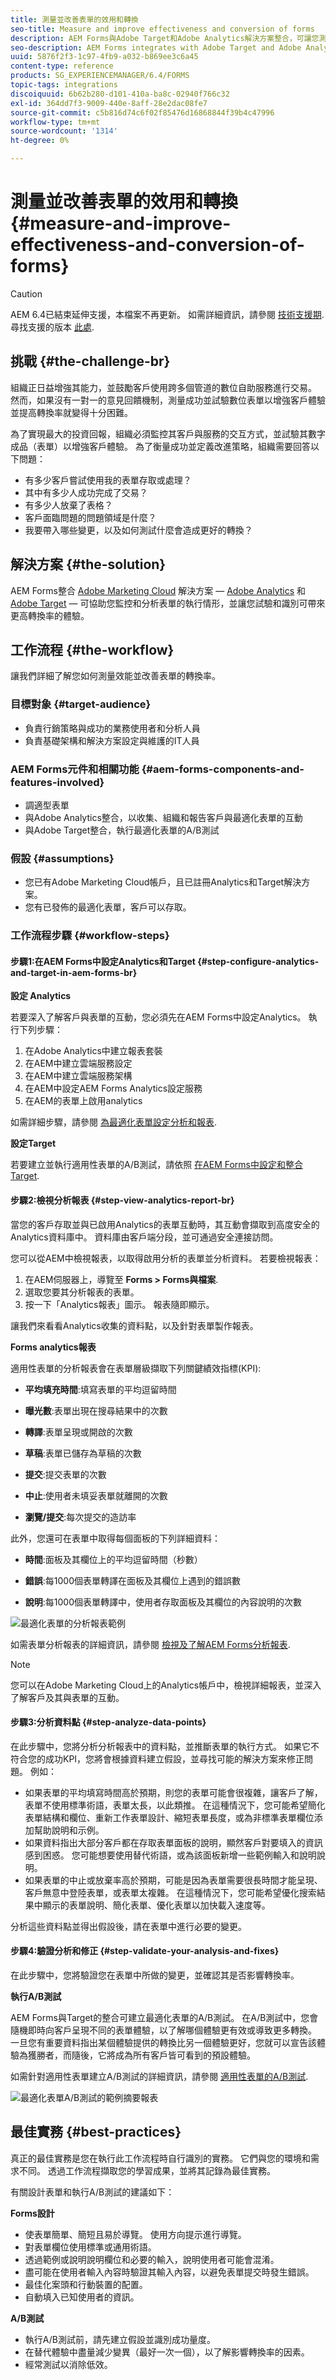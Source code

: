 ```yaml
---
title: 測量並改善表單的效用和轉換
seo-title: Measure and improve effectiveness and conversion of forms
description: AEM Forms與Adobe Target和Adobe Analytics解決方案整合，可讓您測量並改善表單的效能和轉換率。
seo-description: AEM Forms integrates with Adobe Target and Adobe Analytics solutions that allows you to measure and improve the performance and conversion rate of your forms.
uuid: 5876f2f3-1c97-4fb9-a032-b869ee3c6a45
content-type: reference
products: SG_EXPERIENCEMANAGER/6.4/FORMS
topic-tags: integrations
discoiquuid: 6b62b280-d101-410a-ba8c-02940f766c32
exl-id: 364dd7f3-9009-440e-8aff-28e2dac08fe7
source-git-commit: c5b816d74c6f02f85476d16868844f39b4c47996
workflow-type: tm+mt
source-wordcount: '1314'
ht-degree: 0%

---
```


# 測量並改善表單的效用和轉換 {#measure-and-improve-effectiveness-and-conversion-of-forms}

>[!CAUTION]
>
>AEM 6.4已結束延伸支援，本檔案不再更新。 如需詳細資訊，請參閱 [技術支援期](https://helpx.adobe.com//tw/support/programs/eol-matrix.html). 尋找支援的版本 [此處](https://experienceleague.adobe.com/docs/).

## 挑戰 {#the-challenge-br}

組織正日益增強其能力，並鼓勵客戶使用跨多個管道的數位自助服務進行交易。 然而，如果沒有一對一的意見回饋機制，測量成功並試驗數位表單以增強客戶體驗並提高轉換率就變得十分困難。

為了實現最大的投資回報，組織必須監控其客戶與服務的交互方式，並試驗其數字成品（表單）以增強客戶體驗。 為了衡量成功並定義改進策略，組織需要回答以下問題：

* 有多少客戶嘗試使用我的表單存取或處理？
* 其中有多少人成功完成了交易？
* 有多少人放棄了表格？
* 客戶面臨問題的問題領域是什麼？
* 我要帶入哪些變更，以及如何測試什麼會造成更好的轉換？

## 解決方案 {#the-solution}

AEM Forms整合 [Adobe Marketing Cloud](https://www.adobe.com/marketing-cloud.html) 解決方案 —  [Adobe Analytics](https://www.adobe.com/marketing-cloud/web-analytics.html) 和 [Adobe Target](https://www.adobe.com/marketing-cloud/testing-targeting.html)  — 可協助您監控和分析表單的執行情形，並讓您試驗和識別可帶來更高轉換率的體驗。

## 工作流程 {#the-workflow}

讓我們詳細了解您如何測量效能並改善表單的轉換率。

### 目標對象 {#target-audience}

* 負責行銷策略與成功的業務使用者和分析人員
* 負責基礎架構和解決方案設定與維護的IT人員

### AEM Forms元件和相關功能 {#aem-forms-components-and-features-involved}

* 調適型表單
* 與Adobe Analytics整合，以收集、組織和報告客戶與最適化表單的互動
* 與Adobe Target整合，執行最適化表單的A/B測試

### 假設 {#assumptions}

* 您已有Adobe Marketing Cloud帳戶，且已註冊Analytics和Target解決方案。
* 您有已發佈的最適化表單，客戶可以存取。

### 工作流程步驟 {#workflow-steps}

#### 步驟1:在AEM Forms中設定Analytics和Target {#step-configure-analytics-and-target-in-aem-forms-br}

**設定 Analytics**

若要深入了解客戶與表單的互動，您必須先在AEM Forms中設定Analytics。 執行下列步驟：

1. 在Adobe Analytics中建立報表套裝
1. 在AEM中建立雲端服務設定
1. 在AEM中建立雲端服務架構
1. 在AEM中設定AEM Forms Analytics設定服務
1. 在AEM的表單上啟用analytics

如需詳細步驟，請參閱 [為最適化表單設定分析和報表](/help/forms/using/configure-analytics-forms-documents.md).

**設定Target**

若要建立並執行適用性表單的A/B測試，請依照 [在AEM Forms中設定和整合Target](/help/forms/using/ab-testing-adaptive-forms.md#p-set-up-and-integrate-target-in-aem-forms-p).

#### 步驟2:檢視分析報表 {#step-view-analytics-report-br}

當您的客戶存取並與已啟用Analytics的表單互動時，其互動會擷取到高度安全的Analytics資料庫中。 資料庫由客戶端分段，並可通過安全連接訪問。

您可以從AEM中檢視報表，以取得啟用分析的表單並分析資料。 若要檢視報表：

1. 在AEM伺服器上，導覽至 **Forms > Forms與檔案**.
1. 選取您要其分析報表的表單。
1. 按一下「Analytics報表」圖示。 報表隨即顯示。

讓我們來看看Analytics收集的資料點，以及針對表單製作報表。

**Forms analytics報表**

適用性表單的分析報表會在表單層級擷取下列關鍵績效指標(KPI):

* **平均填充時間**:填寫表單的平均逗留時間
* **曝光數**:表單出現在搜尋結果中的次數

* **轉譯**:表單呈現或開啟的次數
* **草稿**:表單已儲存為草稿的次數

* **提交**:提交表單的次數
* **中止**:使用者未填妥表單就離開的次數
* **瀏覽/提交**:每次提交的造訪率

此外，您還可在表單中取得每個面板的下列詳細資料：

* **時間**:面板及其欄位上的平均逗留時間（秒數）

* **錯誤**:每1000個表單轉譯在面板及其欄位上遇到的錯誤數

* **說明**:每1000個表單轉譯中，使用者存取面板及其欄位的內容說明的次數

![最適化表單的分析報表範例](assets/summary-report.png)

如需表單分析報表的詳細資訊，請參閱 [檢視及了解AEM Forms分析報表](/help/forms/using/view-understand-aem-forms-analytics-reports.md).

>[!NOTE]
>
>您可以在Adobe Marketing Cloud上的Analytics帳戶中，檢視詳細報表，並深入了解客戶及其與表單的互動。

#### 步驟3:分析資料點 {#step-analyze-data-points}

在此步驟中，您將分析分析報表中的資料點，並推斷表單的執行方式。 如果它不符合您的成功KPI，您將會根據資料建立假設，並尋找可能的解決方案來修正問題。 例如：

* 如果表單的平均填寫時間高於預期，則您的表單可能會很複雜，讓客戶了解，表單不使用標準術語，表單太長，以此類推。 在這種情況下，您可能希望簡化表單結構和欄位、重新工作表單設計、縮短表單長度，或為非標準表單欄位添加幫助說明和示例。
* 如果資料指出大部分客戶都在存取表單面板的說明，顯然客戶對要填入的資訊感到困惑。 您可能想要使用替代術語，或為該面板新增一些範例輸入和說明說明。
* 如果表單的中止或放棄率高於預期，可能是因為表單需要很長時間才能呈現、客戶無意中登陸表單，或表單太複雜。 在這種情況下，您可能希望優化搜索結果中顯示的表單說明、簡化表單、優化表單以加快載入速度等。

分析這些資料點並得出假設後，請在表單中進行必要的變更。

#### 步驟4:驗證分析和修正 {#step-validate-your-analysis-and-fixes}

在此步驟中，您將驗證您在表單中所做的變更，並確認其是否影響轉換率。

**執行A/B測試**

AEM Forms與Target的整合可建立最適化表單的A/B測試。 在A/B測試中，您會隨機即時向客戶呈現不同的表單體驗，以了解哪個體驗更有效或導致更多轉換。 一旦您有重要資料指出某個體驗提供的轉換比另一個體驗更好，您就可以宣告該體驗為獲勝者，而隨後，它將成為所有客戶皆可看到的預設體驗。

如需針對適用性表單建立A/B測試的詳細資訊，請參閱 [適用性表單的A/B測試](/help/forms/using/ab-testing-adaptive-forms.md).

![最適化表單A/B測試的範例摘要報表](assets/ab-test-report-2.png)

## 最佳實務 {#best-practices}

真正的最佳實務是您在執行此工作流程時自行識別的實務。 它們與您的環境和需求不同。 透過工作流程擷取您的學習成果，並將其記錄為最佳實務。

有關設計表單和執行A/B測試的建議如下：

**Forms設計**

* 使表單簡單、簡短且易於導覽。 使用方向提示進行導覽。
* 對表單欄位使用標準或通用術語。
* 透過範例或說明說明欄位和必要的輸入，說明使用者可能會混淆。
* 盡可能在使用者輸入內容時驗證其輸入內容，以避免表單提交時發生錯誤。
* 最佳化案頭和行動裝置的配置。
* 自動填入已知使用者的資訊。

**A/B測試**

* 執行A/B測試前，請先建立假設並識別成功量度。
* 在替代體驗中盡量減少變異（最好一次一個），以了解影響轉換率的因素。
* 經常測試以消除低效。
